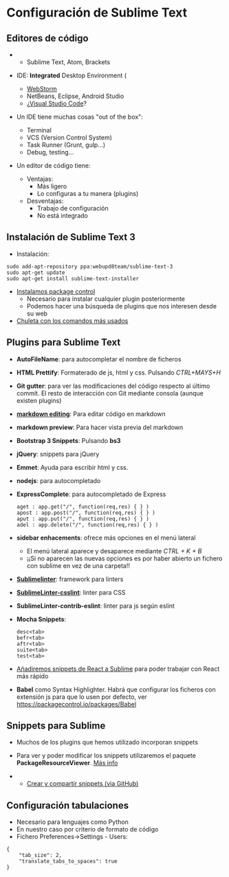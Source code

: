 # Configuración de Sublime Text



## Editores de código


- - Sublime Text, Atom, Brackets
- IDE: **Integrated** Desktop Environment (
    - [WebStorm](https://www.jetbrains.com/webstorm/)
    - NetBeans, Eclipse, Android Studio
    - ¿[Visual Studio Code](https://code.visualstudio.com/)?

- Un IDE tiene muchas cosas "out of the box":
    - Terminal
    - VCS (Version Control System)
    - Task Runner (Grunt, gulp...)
    - Debug, testing...


- Un editor de código tiene:
    - Ventajas:
    	- Más ligero
    	- Lo configuras a tu manera (plugins)
    - Desventajas:
        - Trabajo de configuración
        - No está integrado



## Instalación de Sublime Text 3


- Instalación:

```
sudo add-apt-repository ppa:webupd8team/sublime-text-3 
sudo apt-get update
sudo apt-get install sublime-text-installer
```

- [Instalamos package control](https://packagecontrol.io/installation)
  - Necesario para instalar cualquier plugin posteriormente 
  - Podemos hacer una búsqueda de plugins que nos interesen desde su web
- [Chuleta con los comandos más usados](https://www.cheatography.com/tdeyle/cheat-sheets/sublime-text-3/pdf_bw/)



## Plugins para Sublime Text 

- **AutoFileName**: para autocompletar el nombre de ficheros  
- **HTML Prettify**: Formaterado de js, html y css. Pulsando *CTRL+MAYS+H*
- **Git gutter**: para ver las modificaciones del código respecto al último commit. El resto de interacción con Git mediante consola (aunque existen plugins)
- [**markdown editing**](https://packagecontrol.io/packages/MarkdownEditing): Para editar código en markdown
- **markdown preview**: Para hacer vista previa del markdown


- **Bootstrap 3 Snippets**:  Pulsando **bs3**
- **jQuery**: snippets para jQuery
- **Emmet**: Ayuda para escribir html y css.


- **nodejs**: para autocompletado
- **ExpressComplete**: para autocompletado de Express

  ```
  aget : app.get("/", function(req,res) { } )
  apost : app.post("/", function(req,res) { } )
  aput : app.put("/", function(req,res) { } )
  adel : app.delete("/", function(req,res) { } )
  ```


- **sidebar enhacements**: ofrece más opciones en el menú lateral
    - El menú lateral aparece y desaparece mediante *CTRL + K + B*
    - ¡¡Si no aparecen las nuevas opciones es por haber abierto un fichero con sublime en vez de una carpeta!!


- **[Sublimelinter](http://sublimelinter.readthedocs.io/en/latest/installation.html)**: framework para linters
- **[SublimeLinter-csslint](https://github.com/SublimeLinter/SublimeLinter-csslint)**: linter para CSS
- **SublimeLinter-contrib-eslint**: linter para js según eslint


- **Mocha Snippets**:
  ```
  desc<tab>
  befr<tab>
  aftr<tab>
  suite<tab>
  test<tab>
  ```


- [Añadiremos snippets de React a Sublime](https://github.com/juanda99/react-v0.14-snippets) para poder trabajar con React más rápido

- **Babel** como Syntax Highlighter. Habrá que configurar los ficheros con extensión js para que lo usen por defecto, ver https://packagecontrol.io/packages/Babel


## Snippets para Sublime
- Muchos de los plugins que hemos utilizado incorporan snippets

- Para ver y poder modificar los snippets utilizaremos el paquete **PackageResourceViewer**. [Más info](http://stackoverflow.com/questions/21190392/how-to-change-default-code-snippets-in-sublime-text-3)

- - [Crear y compartir snippets (via GitHub)](http://mandymadethis.com/sharing-sublime-text-snippets/) 


## Configuración tabulaciones
- Necesario para lenguajes como Python
- En nuestro caso por criterio de formato de código
- Fichero Preferences->Settings - Users:

```
{
    "tab_size": 2,
    "translate_tabs_to_spaces": true
}
```